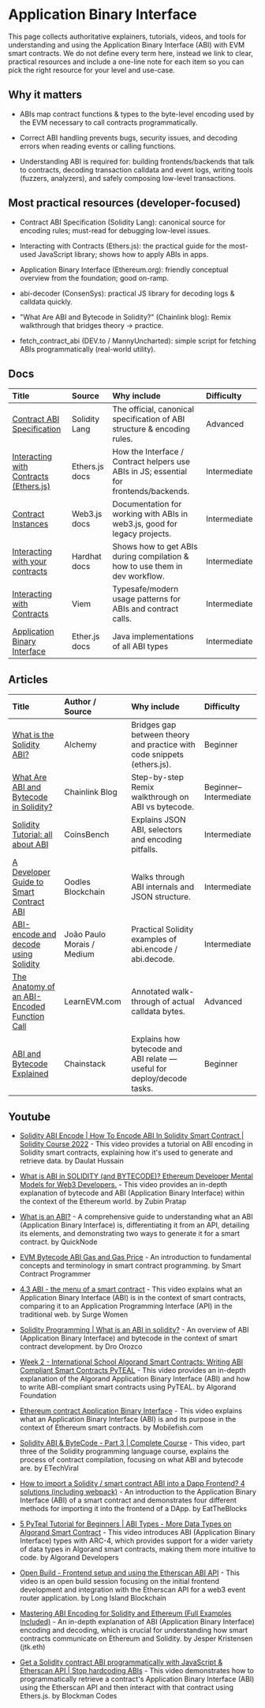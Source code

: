 <!--
title: "Application Binary Interface (ABI)"
slug: "abi"
short: "Resources for understanding and using the ABI with EVM smart contracts."
difficulty: "Beginner → Advanced"
tags: ["solidity","ethereum","abi","dev-tools"]
canonical: "https://docs.soliditylang.org/en/latest/abi-spec.html"
last_reviewed: "2025-08-24"
reviewer: "TBD"
-->

# Application Binary Interface

This page collects authoritative explainers, tutorials, videos, and tools for understanding and using the Application Binary Interface (ABI) with EVM smart contracts. We do not define every term here, instead we link to clear, practical resources and include a one-line note for each item so you can pick the right resource for your level and use-case.

## Why it matters

- ABIs map contract functions & types to the byte-level encoding used by the EVM necessary to call contracts programmatically.

- Correct ABI handling prevents bugs, security issues, and decoding errors when reading events or calling functions.

- Understanding ABI is required for: building frontends/backends that talk to contracts, decoding transaction calldata and event logs, writing tools (fuzzers, analyzers), and safely composing low-level transactions.

## Most practical resources (developer-focused)

- Contract ABI Specification (Solidity Lang): canonical source for encoding rules; must-read for debugging low-level issues.

- Interacting with Contracts (Ethers.js): the practical guide for the most-used JavaScript library; shows how to apply ABIs in apps.

- Application Binary Interface (Ethereum.org): friendly conceptual overview from the foundation; good on-ramp.

- abi-decoder (ConsenSys): practical JS library for decoding logs & calldata quickly.

- "What Are ABI and Bytecode in Solidity?" (Chainlink blog): Remix walkthrough that bridges theory → practice.

- fetch_contract_abi (DEV.to / MannyUncharted): simple script for fetching ABIs programmatically (real-world utility).


## Docs

| Title | Source | Why include | Difficulty |
| :--- | :--- | :--- | :--- |
| [Contract ABI Specification](https://docs.soliditylang.org/en/latest/abi-spec.html) | Solidity Lang | The official, canonical specification of ABI structure & encoding rules. | Advanced |
| [Interacting with Contracts (Ethers.js)](https://docs.ethers.org/v5/api/contract/contract/) | Ethers.js docs | How the Interface / Contract helpers use ABIs in JS; essential for frontends/backends. | Intermediate |
| [Contract Instances](https://docs.web3js.org/api/web3-eth-contract/class/Contract/)| Web3.js docs | Documentation for working with ABIs in web3.js, good for legacy projects. | Intermediate |
| [Interacting with your contracts](https://hardhat.org/hardhat-network/docs) | Hardhat docs | Shows how to get ABIs during compilation & how to use them in dev workflow. | Intermediate |
| [Interacting with Contracts](https://viem.sh/docs/getting-started) | Viem | Typesafe/modern usage patterns for ABIs and contract calls. | Intermediate |
| [Application Binary Interface](https://docs.web3j.io/4.14.0/smart_contracts/application_binary_interface/) | Ether.js docs | Java implementations of all ABI types | Intermediate |


## Articles

| Title | Author / Source | Why include | Difficulty |
| :--- | :--- | :--- | :--- |
| [What is the Solidity ABI?](https://www.alchemy.com/overviews/solidity-abi) | Alchemy | Bridges gap between theory and practice with code snippets (ethers.js). | Beginner |
| [What Are ABI and Bytecode in Solidity?](https://blog.chain.link/what-are-abi-and-bytecode-in-solidity/) | Chainlink Blog | Step-by-step Remix walkthrough on ABI vs bytecode. | Beginner–Intermediate |
| [Solidity Tutorial: all about ABI](https://coinsbench.com/solidity-tutorial-all-about-abi-46da8b517e7) | CoinsBench | Explains JSON ABI, selectors and encoding pitfalls. | Intermediate |
| [A Developer Guide to Smart Contract ABI](https://blockchain.oodles.io/dev-blog/smart_contract_abi/) | Oodles Blockchain | Walks through ABI internals and JSON structure. | Intermediate |
| [ABI-encode and decode using Solidity](https://medium.com/coinmonks/abi-encode-and-decode-using-solidity-2d372a03e110) | João Paulo Morais / Medium | Practical Solidity examples of abi.encode / abi.decode. | Intermediate |
| [The Anatomy of an ABI-Encoded Function Call](https://learnevm.com/chapters/abi-encoding/anatomy) | LearnEVM.com | Annotated walk-through of actual calldata bytes. | Advanced |
| [ABI and Bytecode Explained](https://chainstack.com/essential-web3-calls/) | Chainstack | Explains how bytecode and ABI relate — useful for deploy/decode tasks. | Beginner |


## Youtube


- [Solidity ABI Encode | How To Encode ABI In Solidity Smart Contract | Solidity Course 2022](https://www.youtube.com/watch?v=Br5spvcKpXw) - This video provides a tutorial on ABI encoding in Solidity smart contracts, explaining how it's used to generate and retrieve data. by Daulat Hussain

- [What is ABI in SOLIDITY (and BYTECODE)? Ethereum Developer Mental Models for Web3 Developers.](https://www.youtube.com/watch?v=Z7UNjk_roXI) - This video provides an in-depth explanation of bytecode and ABI (Application Binary Interface) within the context of the Ethereum world. by Zubin Pratap

- [What is an ABI?](https://www.youtube.com/watch?v=xamI-lHOufM) - A comprehensive guide to understanding what an ABI (Application Binary Interface) is, differentiating it from an API, detailing its elements, and demonstrating two ways to generate it for a smart contract. by QuickNode

- [EVM Bytecode ABI Gas and Gas Price](https://www.youtube.com/watch?v=HcOWNxL3Iy0) - An introduction to fundamental concepts and terminology in smart contract programming. by Smart Contract Programmer

- [4.3 ABI - the menu of a smart contract](https://www.google.com/search?q=https://www.youtube.com/watch%3Fv%3DaMQCrWWW83o) - This video explains what an Application Binary Interface (ABI) is in the context of smart contracts, comparing it to an Application Programming Interface (API) in the traditional web. by Surge Women

- [Solidity Programming | What is an ABI in solidity?](https://www.youtube.com/watch?v=92cnCI9pxAQ) - An overview of ABI (Application Binary Interface) and bytecode in the context of smart contract development. by Dro Orozco

- [Week 2 - International School Algorand Smart Contracts: Writing ABI Compliant Smart Contracts PyTEAL](https://www.youtube.com/watch?v=USLcyfVD_ws) - This video provides an in-depth explanation of the Algorand Application Binary Interface (ABI) and how to write ABI-compliant smart contracts using PyTEAL. by Algorand Foundation

- [Ethereum contract Application Binary Interface](https://www.youtube.com/watch?v=F_l4HycnHAI) - This video explains what an Application Binary Interface (ABI) is and its purpose in the context of Ethereum smart contracts. by Mobilefish.com

- [Solidity ABI & ByteCode - Part 3 | Complete Course](https://www.youtube.com/watch?v=AKrWU_fF2vI) - This video, part three of the Solidity programming language course, explains the process of contract compilation, focusing on what ABI and bytecode are. by ETechViral

- [How to import a Solidity / smart contract ABI into a Dapp Frontend? 4 solutions (including webpack)](https://www.youtube.com/watch?v=DfxW3QcK8Hs) - An introduction to the Application Binary Interface (ABI) of a smart contract and demonstrates four different methods for importing it into the frontend of a DApp. by EatTheBlocks

- [5 PyTeal Tutorial for Beginners | ABI Types - More Data Types on Algorand Smart Contract](https://www.youtube.com/watch?v=6mM4_137CqA) - This video introduces ABI (Application Binary Interface) types with ARC-4, which provides support for a wider variety of data types in Algorand smart contracts, making them more intuitive to code. by Algorand Developers

- [Open Build - Frontend setup and using the Etherscan ABI API](https://www.youtube.com/watch?v=AwM7alAEsng) - This video is an open build session focusing on the initial frontend development and integration with the Etherscan API for a web3 event router application. by Long Island Blockchain

- [Mastering ABI Encoding for Solidity and Ethereum (Full Examples Included)](https://www.youtube.com/watch?v=upVloLUw5Z0) - An in-depth explanation of ABI (Application Binary Interface) encoding and decoding, which is crucial for understanding how smart contracts communicate on Ethereum and Solidity. by Jesper Kristensen (jtk.eth)

- [Get a Solidity contract ABI programmatically with JavaScript & Etherscan API | Stop hardcoding ABIs](https://www.youtube.com/watch?v=dArGajlpng0) - This video demonstrates how to programmatically retrieve a contract's Application Binary Interface (ABI) using the Etherscan API and then interact with that contract using Ethers.js. by Blockman Codes
